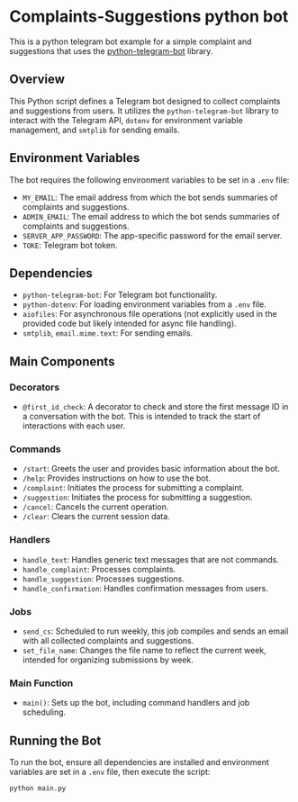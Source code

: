 # Complaints-Suggestions python bot

This is a python telegram bot example for a simple complaint and suggestions that uses the [python-telegram-bot](https://python-telegram-bot.org) library.

## Overview

This Python script defines a Telegram bot designed to collect complaints and suggestions from users. It utilizes the `python-telegram-bot` library to interact with the Telegram API, `dotenv` for environment variable management, and `smtplib` for sending emails.

## Environment Variables

The bot requires the following environment variables to be set in a `.env` file:

- `MY_EMAIL`: The email address from which the bot sends summaries of complaints and suggestions.
- `ADMIN_EMAIL`: The email address to which the bot sends summaries of complaints and suggestions.
- `SERVER_APP_PASSWORD`: The app-specific password for the email server.
- `TOKE`: Telegram bot token.

## Dependencies

- `python-telegram-bot`: For Telegram bot functionality.
- `python-dotenv`: For loading environment variables from a `.env` file.
- `aiofiles`: For asynchronous file operations (not explicitly used in the provided code but likely intended for async file handling).
- `smtplib`, `email.mime.text`: For sending emails.

## Main Components

### Decorators

- `@first_id_check`: A decorator to check and store the first message ID in a conversation with the bot. This is intended to track the start of interactions with each user.

### Commands

- `/start`: Greets the user and provides basic information about the bot.
- `/help`: Provides instructions on how to use the bot.
- `/complaint`: Initiates the process for submitting a complaint.
- `/suggestion`: Initiates the process for submitting a suggestion.
- `/cancel`: Cancels the current operation.
- `/clear`: Clears the current session data.

### Handlers

- `handle_text`: Handles generic text messages that are not commands.
- `handle_complaint`: Processes complaints.
- `handle_suggestion`: Processes suggestions.
- `handle_confirmation`: Handles confirmation messages from users.

### Jobs

- `send_cs`: Scheduled to run weekly, this job compiles and sends an email with all collected complaints and suggestions.
- `set_file_name`: Changes the file name to reflect the current week, intended for organizing submissions by week.

### Main Function

- `main()`: Sets up the bot, including command handlers and job scheduling.

## Running the Bot

To run the bot, ensure all dependencies are installed and environment variables are set in a `.env` file, then execute the script:

```bash
python main.py